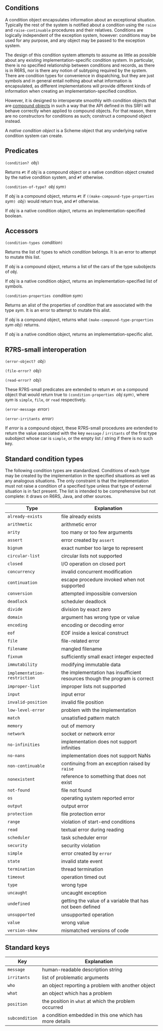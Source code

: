 ## Conditions

A condition object encapsulates information about an exceptional situation.
Typically the rest of the system is notified about a condition
using the `raise` and `raise-continuable` procedures and their relatives.
Conditions are logically independent of the exception system, however:
conditions may be used for any purpose, and any object may be passed to the exception system.

The design of this condition system attempts to assume as little as possible
about any existing implementation-specific condition system.
In particular, there is no specified relationship between conditions and records,
as there is in R6RS, nor is there any notion of subtyping required by the system.
There are condition types for convenience in dispatching,
but they are just symbols and in general entail nothing about what information is encapsulated,
as different implementations will provide different kinds of information
when creating an implementation-specified condition.

However, it is designed to interoperate smoothly with condition objects that are
[compound objects](CompoundObjectsCowan.md) in such a way that the API defined in this
SRFI will behave correctly when applied to compound objects.  For that reason, there are
no constructors for conditions as such; construct a compound object instead.

A *native condition object* is a Scheme object that any underlying native condition system
can create.

## Predicates

`(condition? `*obj*`)`

Returns `#t` if *obj* is a compound object or a native condition object
created by the native condition system, and `#f` otherwise.

`(condition-of-type? `*obj* *sym*`)`

If *obj* is a compound object, returns `#t` if `((make-compound-type-properties `*sym*`) `*obj*`)`
would return true, and `#f` otherwise.

If *obj* is a native condition object, returns an implementation-specified boolean.

## Accessors

`(condition-types `*condition*`)`

Returns the list of types to which *condition* belongs.  It is an error to attempt to mutate this list.

If *obj* is a compound object, returns a list of the cars of the type subobjects of *obj*.

If *obj* is a native condition object, returns an implementation-specified list of symbols.

`(condition-properties `*condition sym*`)`

Returns an alist of the properties of *condition* that are associated with the type *sym*.
It is an error to attempt to mutate this alist.

If *obj* is a compound object, returns what `(make-compound-type-properties `*sym obj*`)` returns.

If *obj* is a native condition object, returns an implementation-specific alist.


## R7RS-small interoperation

`(error-object? `*obj*`)`

`(file-error? `*obj*`)`

`(read-error? `*obj*`)`

These R7RS-small predicates are extended to return `#t` on a compound object
that would return true to `(condition-properties `*obj sym*`)`,
where *sym* is `simple`, `file`, or `read` respectively.

`(error-message `*error*`)`

`(error-irritants `*error*`)`

If *error* is a compound object,
these R7RS-small procedures are extended to return the value associated with
the key `message` / `irritants` of the first type subobject whose car is `simple`,
or the empty list / string if there is no such key.

## Standard condition types

The following condition types are standardized.
Conditions of each type may be created by the implementation in the specified situations
as well as any analogous situations.
The only constraint is that the implementation must not raise a condition of a specified type
unless that type of external situation is in fact present.
The list is intended to be comprehensive but not complete: it draws on R6RS, Java, and other sources.

|Type|Explanation|
|---|---|
|`already-exists`|file already exists|
|`arithmetic`|arithmetic error|
|`arity`|too many or too few arguments|
|`assert`|error created by `assert`|
|`bignum`|exact number too large to represent|
|`circular-list`|circular lists not supported|
|`closed`|I/O operation on closed port|
|`concurrency`|invalid concurrent modification|
|`continuation`|escape procedure invoked when not supported|
|`conversion`|attempted impossible conversion|
|`deadlock`|scheduler deadlock|
|`divide`|division by exact zero|
|`domain`|argument has wrong type or value|
|`encoding`|encoding or decoding error|
|`eof`|EOF inside a lexical construct|
|`file`|file-related error|
|`filename`|mangled filename|
|`fixnum`|sufficiently small exact integer expected|
|`immutability`|modifying immutable data|
|`implementation-restriction`|the implementation has insufficient resources though the program is correct|
|`improper-list`|improper lists not supported|
|`input`|input error|
|`invalid-position`|invalid file position|
|`low-level-error`|problem with the implementation|
|`match`|unsatisfied pattern match|
|`memory`|out of memory|
|`network`|socket or network error|
|`no-infinities`|implementation does not support infinities|
|`no-nans`|implementation does not support NaNs|
|`non-continuable`|continuing from an exception raised by `raise`|
|`nonexistent`|reference to something that does not exist|
|`not-found`|file not found|
|`os`|operating system reported error|
|`output`|output error|
|`protection`|file protection error|
|`range`|violation of start-end conditions|
|`read`|textual error during reading|
|`scheduler`|task scheduler error|
|`security`|security violation|
|`simple`|error created by `error`|
|`state`|invalid state event|
|`termination`|thread termination|
|`timeout`|operation timed out|
|`type`|wrong type|
|`uncaught`|uncaught exception|
|`undefined`|getting the value of a variable that has not been defined|
|`unsupported`|unsupported operation|
|`value`|wrong value|
|`version-skew`|mismatched versions of code|

## Standard keys

|Key|Explanation|
|---|---|
|`message`|human-readable description string|
|`irritants`|list of problematic arguments|
|`who`|an object reporting a problem with another object|
|`what`|an object which has a problem|
|`position`|the position in `what` at which the problem occurred|
|`subcondition`|a condition embedded in this one which has more details|
